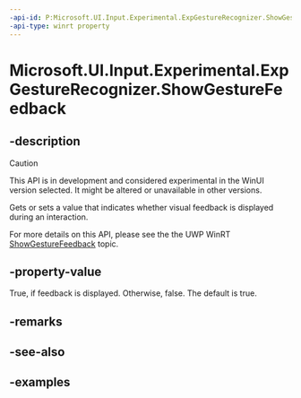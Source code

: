 ```yaml
---
-api-id: P:Microsoft.UI.Input.Experimental.ExpGestureRecognizer.ShowGestureFeedback
-api-type: winrt property
---
```


# Microsoft.UI.Input.Experimental.ExpGestureRecognizer.ShowGestureFeedback

<!--
public bool ShowGestureFeedback { get; set; }
-->

## -description

> [!CAUTION]
> This API is in development and considered experimental in the WinUI version selected. It might be altered or unavailable in other versions.

Gets or sets a value that indicates whether visual feedback is displayed during an interaction.

For more details on this API, please see the the UWP WinRT [ShowGestureFeedback](/uwp/api/windows.ui.input.gesturerecognizer.showgesturefeedback) topic.

## -property-value

True, if feedback is displayed. Otherwise, false. The default is true.

## -remarks

## -see-also

## -examples
